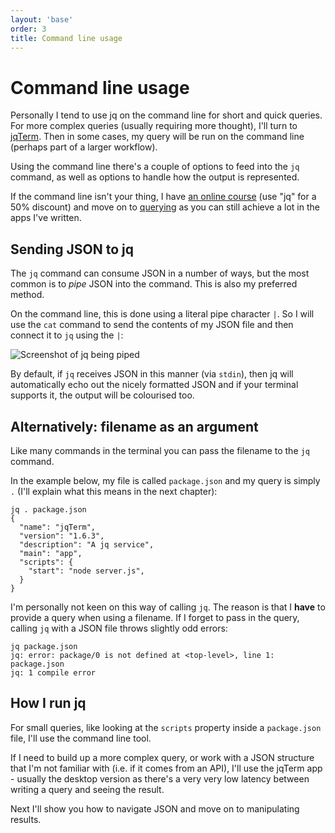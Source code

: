 ```yaml
---
layout: 'base'
order: 3
title: Command line usage
---
```


# Command line usage

Personally I tend to use jq on the command line for short and quick queries. For more complex queries (usually requiring more thought), I'll turn to [jqTerm]. Then in some cases, my query will be run on the command line (perhaps part of a larger workflow).

Using the command line there's a couple of options to feed into the `jq` command, as well as options to handle how the output is represented.

If the command line isn't your thing, I have [an online course](https://terminal.training) (use "jq" for a 50% discount) and move on to [querying](/querying) as you can still achieve a lot in the apps I've written.

## Sending JSON to jq

The `jq` command can consume JSON in a number of ways, but the most common is to _pipe_ JSON into the command. This is also my preferred method.

On the command line, this is done using a literal pipe character `|`. So I will use the `cat` command to send the contents of my JSON file and then connect it to `jq` using the `|`:

![Screenshot of jq being piped](/assets/img/command-line-pipe.png)

By default, if `jq` receives JSON in this manner (via `stdin`), then jq will automatically echo out the nicely formatted JSON and if your terminal supports it, the output will be colourised too.

## Alternatively: filename as an argument

Like many commands in the terminal you can pass the filename to the `jq` command.

In the example below, my file is called `package.json` and my query is simply `.` (I'll explain what this means in the next chapter):

```
jq . package.json
{
  "name": "jqTerm",
  "version": "1.6.3",
  "description": "A jq service",
  "main": "app",
  "scripts": {
    "start": "node server.js",
  }
}
```

I'm personally not keen on this way of calling `jq`. The reason is that I **have** to provide a query when using a filename. If I forget to pass in the query, calling `jq` with a JSON file throws slightly odd errors:

```
jq package.json
jq: error: package/0 is not defined at <top-level>, line 1:
package.json
jq: 1 compile error
```

## How I run jq

For small queries, like looking at the `scripts` property inside a `package.json` file, I'll use the command line tool.

If I need to build up a more complex query, or work with a JSON structure that I'm not familiar with (i.e. if it comes from an API), I'll use the jqTerm app - usually the desktop version as there's a very very low latency between writing a query and seeing the result.

Next I'll show you how to navigate JSON and move on to manipulating results.

[jqTerm]: https://jqterm.com/app
